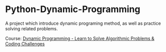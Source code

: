 # Python-Dynamic-Programming
 A project which introduce dynamic programing method, as well as practice solving related problems.

Course: [Dynamic Programming - Learn to Solve Algorithmic Problems & Coding Challenges](https://www.youtube.com/watch?v=oBt53YbR9Kk)